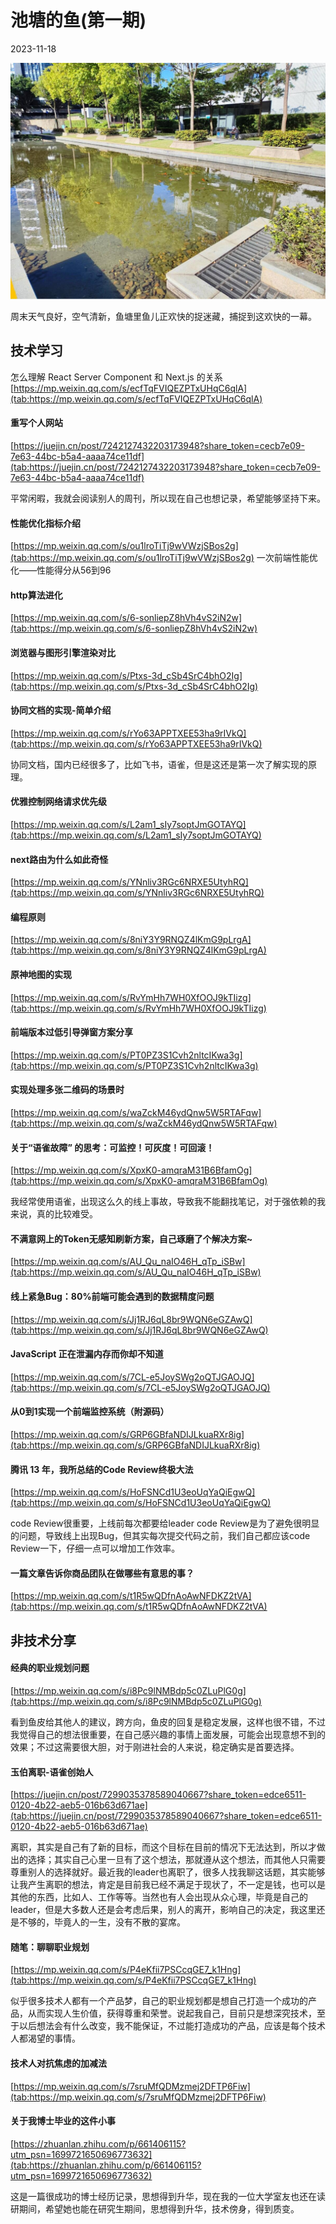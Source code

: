 # 池塘的鱼(第一期)

2023-11-18

![coverImg](../public/images/6587cbcb7d05f.jpg)

周末天气良好，空气清新，鱼塘里鱼儿正欢快的捉迷藏，捕捉到这欢快的一幕。

## 技术学习
怎么理解 React Server Component 和 Next.js 的关系  
[https://mp.weixin.qq.com/s/ecfTqFVIQEZPTxUHqC6qlA](tab:https://mp.weixin.qq.com/s/ecfTqFVIQEZPTxUHqC6qlA)  


#### 重写个人网站  
[https://juejin.cn/post/7242127432203173948?share_token=cecb7e09-7e63-44bc-b5a4-aaaa74ce11df](tab:https://juejin.cn/post/7242127432203173948?share_token=cecb7e09-7e63-44bc-b5a4-aaaa74ce11df)  

平常闲暇，我就会阅读别人的周刊，所以现在自己也想记录，希望能够坚持下来。  


#### 性能优化指标介绍  
[https://mp.weixin.qq.com/s/ou1lroTiTj9wVWzjSBos2g](tab:https://mp.weixin.qq.com/s/ou1lroTiTj9wVWzjSBos2g)
一次前端性能优化——性能得分从56到96  


#### http算法进化  
[https://mp.weixin.qq.com/s/6-sonliepZ8hVh4vS2iN2w](tab:https://mp.weixin.qq.com/s/6-sonliepZ8hVh4vS2iN2w)

#### 浏览器与图形引擎渲染对比  
[https://mp.weixin.qq.com/s/Ptxs-3d_cSb4SrC4bhO2Ig](tab:https://mp.weixin.qq.com/s/Ptxs-3d_cSb4SrC4bhO2Ig)

#### 协同文档的实现-简单介绍
[https://mp.weixin.qq.com/s/rYo63APPTXEE53ha9rIVkQ](tab:https://mp.weixin.qq.com/s/rYo63APPTXEE53ha9rIVkQ)  
  
协同文档，国内已经很多了，比如飞书，语雀，但是这还是第一次了解实现的原理。  



#### 优雅控制网络请求优先级  
[https://mp.weixin.qq.com/s/L2am1_sIy7soptJmGOTAYQ](tab:https://mp.weixin.qq.com/s/L2am1_sIy7soptJmGOTAYQ)

#### next路由为什么如此奇怪  
[https://mp.weixin.qq.com/s/YNnliv3RGc6NRXE5UtyhRQ](tab:https://mp.weixin.qq.com/s/YNnliv3RGc6NRXE5UtyhRQ)

#### 编程原则  
[https://mp.weixin.qq.com/s/8niY3Y9RNQZ4lKmG9pLrgA](tab:https://mp.weixin.qq.com/s/8niY3Y9RNQZ4lKmG9pLrgA)


#### 原神地图的实现  
[https://mp.weixin.qq.com/s/RvYmHh7WH0XfOOJ9kTIizg](tab:https://mp.weixin.qq.com/s/RvYmHh7WH0XfOOJ9kTIizg)

#### 前端版本过低引导弹窗方案分享  
[https://mp.weixin.qq.com/s/PT0PZ3S1Cvh2nltcIKwa3g](tab:https://mp.weixin.qq.com/s/PT0PZ3S1Cvh2nltcIKwa3g)

#### 实现处理多张二维码的场景时  
[https://mp.weixin.qq.com/s/waZckM46ydQnw5W5RTAFqw](tab:https://mp.weixin.qq.com/s/waZckM46ydQnw5W5RTAFqw)


 #### 关于“语雀故障” 的思考：可监控！可灰度！可回滚！    
[https://mp.weixin.qq.com/s/XpxK0-amqraM31B6BfamOg](tab:https://mp.weixin.qq.com/s/XpxK0-amqraM31B6BfamOg)  

我经常使用语雀，出现这么久的线上事故，导致我不能翻找笔记，对于强依赖的我来说，真的比较难受。  

#### 不满意网上的Token无感知刷新方案，自己琢磨了个解决方案~  
[https://mp.weixin.qq.com/s/AU_Qu_naIO46H_qTp_iSBw](tab:https://mp.weixin.qq.com/s/AU_Qu_naIO46H_qTp_iSBw)

#### 线上紧急Bug：80%前端可能会遇到的数据精度问题  
[https://mp.weixin.qq.com/s/Jj1RJ6qL8br9WQN6eGZAwQ](tab:https://mp.weixin.qq.com/s/Jj1RJ6qL8br9WQN6eGZAwQ)

#### JavaScript 正在泄漏内存而你却不知道  
[https://mp.weixin.qq.com/s/7CL-e5JoySWg2oQTJGAOJQ](tab:https://mp.weixin.qq.com/s/7CL-e5JoySWg2oQTJGAOJQ)

#### 从0到1实现一个前端监控系统（附源码）  
[https://mp.weixin.qq.com/s/GRP6GBfaNDIJLkuaRXr8ig](tab:https://mp.weixin.qq.com/s/GRP6GBfaNDIJLkuaRXr8ig)

#### 腾讯 13 年，我所总结的Code Review终极大法  
[https://mp.weixin.qq.com/s/HoFSNCd1U3eoUqYaQiEgwQ](tab:https://mp.weixin.qq.com/s/HoFSNCd1U3eoUqYaQiEgwQ)  

code Review很重要，上线前每次都要给leader code Review是为了避免很明显的问题，导致线上出现Bug，但其实每次提交代码之前，我们自己都应该code Review一下，仔细一点可以增加工作效率。

#### 一篇文章告诉你商品团队在做哪些有意思的事？  
[https://mp.weixin.qq.com/s/t1R5wQDfnAoAwNFDKZ2tVA](tab:https://mp.weixin.qq.com/s/t1R5wQDfnAoAwNFDKZ2tVA)

## 非技术分享

#### 经典的职业规划问题   
[https://mp.weixin.qq.com/s/i8Pc9lNMBdp5c0ZLuPlG0g](tab:https://mp.weixin.qq.com/s/i8Pc9lNMBdp5c0ZLuPlG0g)  

看到鱼皮给其他人的建议，跨方向，鱼皮的回复是稳定发展，这样也很不错，不过我觉得自己的想法很重要，在自己感兴趣的事情上面发展，可能会出现意想不到的效果；不过这需要很大胆，对于刚进社会的人来说，稳定确实是首要选择。 

#### 玉伯离职-语雀创始人  
[https://juejin.cn/post/7299035378589040667?share_token=edce6511-0120-4b22-aeb5-016b63d671ae](tab:https://juejin.cn/post/7299035378589040667?share_token=edce6511-0120-4b22-aeb5-016b63d671ae)  

离职，其实是自己有了新的目标，而这个目标在目前的情况下无法达到，所以才做出的选择；其实自己心里一旦有了这个想法，那就遵从这个想法，而其他人只需要尊重别人的选择就好。最近我的leader也离职了，很多人找我聊这话题，其实能够让我产生离职的想法，肯定是目前我已经不满足于现状了，不一定是钱，也可以是其他的东西，比如人、工作等等。当然也有人会出现从众心理，毕竟是自己的leader，但是大多数人还是会考虑后果，别人的离开，影响自己的决定，我这里还是不够的，毕竟人的一生，没有不散的宴席。  

#### 随笔：聊聊职业规划  
[https://mp.weixin.qq.com/s/P4eKfii7PSCcqGE7_k1Hng](tab:https://mp.weixin.qq.com/s/P4eKfii7PSCcqGE7_k1Hng)  

似乎很多技术人都有一个产品梦，自己的职业规划都是想自己打造一个成功的产品，从而实现人生价值，获得尊重和荣誉。说起我自己，目前只是想深究技术，至于以后想法会有什么改变，我不能保证，不过能打造成功的产品，应该是每个技术人都渴望的事情。

#### 技术人对抗焦虑的加减法  
[https://mp.weixin.qq.com/s/7sruMfQDMzmej2DFTP6Fiw](tab:https://mp.weixin.qq.com/s/7sruMfQDMzmej2DFTP6Fiw)

#### 关于我博士毕业的这件小事  
[https://zhuanlan.zhihu.com/p/661406115?utm_psn=1699721650696773632](tab:https://zhuanlan.zhihu.com/p/661406115?utm_psn=1699721650696773632)  

这是一篇很成功的博士经历记录，思想得到升华，现在我的一位大学室友也还在读研期间，希望她也能在研究生期间，思想得到升华，技术傍身，得到质变。  



